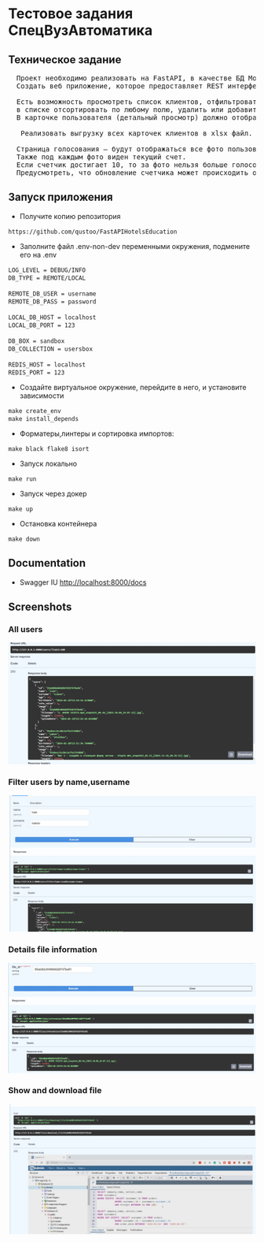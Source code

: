 
# Тестовое задания СпецВузАвтоматика

## Техническое задание
<pre>
  Проект необходимо реализовать на FastAPI, в качестве БД MongoDB. 
  Создать веб приложение, которое предоставляет REST интерфейс к базе данных клиентов компании:

  Есть возможность просмотреть список клиентов, отфильтровать пользователя по имени и фамилии, 
  в списке отсортировать по любому полю, удалить или добавить пользователя.
  В карточке пользователя (детальный просмотр) должно отображаться: имя, фамилия, возраст, дата рождения и фото.

   Реализовать выгрузку всех карточек клиентов в xlsx файл.

  Страница голосования — будут отображаться все фото пользователей и под каждым фото можно кликнуть +1. 
  Также под каждым фото виден текущий счет. 
  Если счетчик достигает 10, то за фото нельзя больше голосовать. 
  Предусмотреть, что обновление счетчика может происходить одновременно во многих процессах.
</pre>


## Запуск приложения
- Получите копию репозитория
```
https://github.com/qustoo/FastAPIHotelsEducation
```
- Заполните файл .env-non-dev переменными окружения, подмените его на .env
```
LOG_LEVEL = DEBUG/INFO
DB_TYPE = REMOTE/LOCAL

REMOTE_DB_USER = username
REMOTE_DB_PASS = password

LOCAL_DB_HOST = localhost
LOCAL_DB_PORT = 123

DB_BOX = sandbox
DB_COLLECTION = usersbox

REDIS_HOST = localhost
REDIS_PORT = 123
```
- Создайте виртуальное окружение, перейдите в него, и установите зависимости
```
make create_env
make install_depends
```
- Форматеры,линтеры и сортировка импортов: 
```
make black flake8 isort
```
- Запуск локально
```
make run
```
- Запуск через докер 
```
make up
```
- Остановка контейнера
```
make down
```
## Documentation
- Swagger IU <http://localhost:8000/docs>

## Screenshots
### All users
![All hotels in Swagger](files_to_readme/all_users.jpg)
### Filter users by name,username
![Login page](files_to_readme/filter_users.jpg)
### Details file information
![](files_to_readme/file_information.jpg)
### Show and download file
![](files_to_readme/download_file.jpg)

